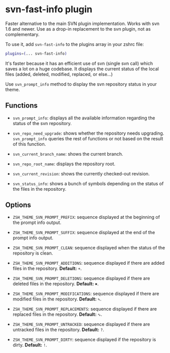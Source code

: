 # svn-fast-info plugin

Faster alternative to the main SVN plugin implementation. Works with svn 1.6 and newer.
Use as a drop-in replacement to the svn plugin, not as complementary.

To use it, add `svn-fast-info` to the plugins array in your zshrc file:

```zsh
plugins=(... svn-fast-info)
```

It's faster because it has an efficient use of svn (single svn call) which saves a lot on a huge codebase.
It displays the current status of the local files (added, deleted, modified, replaced, or else...)

Use `svn_prompt_info` method to display the svn repository status in your theme.

## Functions

- `svn_prompt_info`: displays all the available information regarding the status of the svn repository.

- `svn_repo_need_upgrade`: shows whether the repository needs upgrading. `svn_prompt_info` queries the
  rest of functions or not based on the result of this function.

- `svn_current_branch_name`: shows the current branch.

- `svn_repo_root_name`: displays the repository root.

- `svn_current_revision`: shows the currently checked-out revision.

- `svn_status_info`: shows a bunch of symbols depending on the status of the files in the repository.

## Options

- `ZSH_THEME_SVN_PROMPT_PREFIX`: sequence displayed at the beginning of the prompt info output.

- `ZSH_THEME_SVN_PROMPT_SUFFIX`: sequence displayed at the end of the prompt info output.

- `ZSH_THEME_SVN_PROMPT_CLEAN`: sequence displayed when the status of the repository is clean.

- `ZSH_THEME_SVN_PROMPT_ADDITIONS`: sequence displayed if there are added files in the repository.
  **Default:** `+`.

- `ZSH_THEME_SVN_PROMPT_DELETIONS`: sequence displayed if there are deleted files in the repository.
  **Default:** `✖`.

- `ZSH_THEME_SVN_PROMPT_MODIFICATIONS`: sequence displayed if there are modified files in the repository.
  **Default:** `✎`.

- `ZSH_THEME_SVN_PROMPT_REPLACEMENTS`: sequence displayed if there are replaced files in the repository.
  **Default:** `∿`.

- `ZSH_THEME_SVN_PROMPT_UNTRACKED`: sequence displayed if there are untracked files in the repository.
  **Default:** `?`.

- `ZSH_THEME_SVN_PROMPT_DIRTY`: sequence displayed if the repository is dirty.
  **Default:** `!`.
